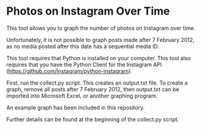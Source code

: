 Photos on Instagram Over Time
=============================

This tool allows you to graph the number of photos on Instagram over time.

Unfortunately, it is not possible to graph posts made after 7 February 2012, as no media posted after this date has a sequential media ID.

This tool requires that Python is installed on your computer. This tool also requires that you have the Python Client for the Instagram API (https://github.com/Instagram/python-instagram).

First, run the collect.py script. This creates an output.txt file. To create a graph, remove all posts after 7 February 2012, then output.txt can be imported into Microsoft Excel, or another graphing program.

An example graph has been included in this repository.

Further details can be found at the beginning of the collect.py script.